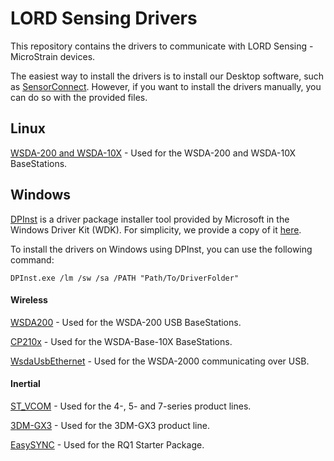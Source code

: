 # LORD Sensing Drivers

This repository contains the drivers to communicate with LORD Sensing - MicroStrain devices.

The easiest way to install the drivers is to install our Desktop software, such as [SensorConnect](http://www.microstrain.com/software/sensorconnect). However, if you want to install the drivers manually, you can do so with the provided files.

## Linux
[WSDA-200 and WSDA-10X](https://github.com/LORD-MicroStrain/Drivers/releases/tag/linux-cp210x-0.2) - Used for the WSDA-200 and WSDA-10X BaseStations.

## Windows

[DPInst](https://technet.microsoft.com/en-us/ff544842(v=vs.96)) is a driver package installer tool provided by Microsoft in the Windows Driver Kit (WDK). For simplicity, we provide a copy of it [here](https://github.com/LORD-MicroStrain/Drivers/tree/master/Windows/DPInst).

To install the drivers on Windows using DPInst, you can use the following command:
```
DPInst.exe /lm /sw /sa /PATH "Path/To/DriverFolder"
```

#### Wireless

[WSDA200](https://github.com/LORD-MicroStrain/Drivers/tree/master/Windows/Wireless/WSDA200) - Used for the WSDA-200 USB BaseStations.

[CP210x](https://github.com/LORD-MicroStrain/Drivers/tree/master/Windows/Wireless/CP210x) - Used for the WSDA-Base-10X BaseStations.

[WsdaUsbEthernet](https://github.com/LORD-MicroStrain/Drivers/tree/master/Windows/Wireless/WsdaUsbEthernet) - Used for the WSDA-2000 communicating over USB.

#### Inertial

[ST_VCOM](https://github.com/LORD-MicroStrain/Drivers/tree/master/Windows/Inertial/ST_VCOM) - Used for the 4-, 5- and 7-series product lines.

[3DM-GX3](https://github.com/LORD-MicroStrain/Drivers/tree/master/Windows/Inertial/3DM_GX3) - Used for the 3DM-GX3 product line.

[EasySYNC](https://github.com/LORD-MicroStrain/Drivers/tree/master/Windows/Inertial/EasySYNC) - Used for the RQ1 Starter Package.
